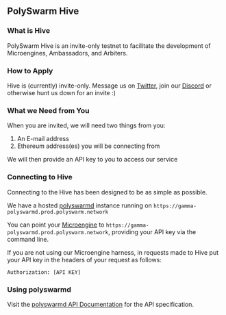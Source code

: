 ## PolySwarm Hive

### What is Hive

PolySwarm Hive is an invite-only testnet to facilitate the development of Microengines, Ambassadors, and Arbiters.

### How to Apply

Hive is (currently) invite-only.
Message us on [Twitter](https://twitter.com/PolySwarm), join our [Discord](https://discord.gg/ntEku44) or otherwise hunt us down for an invite :)

### What we Need from You

When you are invited, we will need two things from you:
1. An E-mail address
2. Ethereum address(es) you will be connecting from

We will then provide an API key to you to access our service

### Connecting to Hive

Connecting to the Hive has been designed to be as simple as possible.

We have a hosted [polyswarmd](https://github.com/polyswarm/polyswarmd) instance running on `https://gamma-polyswarmd.prod.polyswarm.network`

You can point your [Microengine](https://github.com/polyswarm/polyswarm-client/tree/master/src/microengine) to `https://gamma-polyswarmd.prod.polyswarm.network`, providing your API key via the command line.

If you are not using our Microengine harness, in requests made to Hive put your API key in the headers of your request as follows:

`Authorization: [API KEY]`

### Using polyswarmd

Visit the [polyswarmd API Documentation](/API-polyswarm/) for the API specification.
